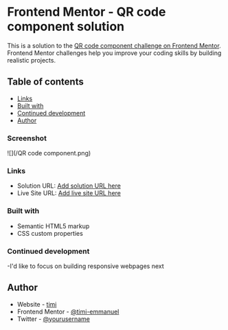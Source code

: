 # Frontend Mentor - QR code component solution

This is a solution to the [QR code component challenge on Frontend Mentor](https://www.frontendmentor.io/challenges/qr-code-component-iux_sIO_H). Frontend Mentor challenges help you improve your coding skills by building realistic projects. 

## Table of contents
  - [Links](#links)
  - [Built with](#built-with) 
  - [Continued development](#continued-development)
  - [Author](#author)

### Screenshot

![](/QR code component.png)
 
### Links

- Solution URL: [Add solution URL here](https://your-solution-url.com)
- Live Site URL: [Add live site URL here](https://your-live-site-url.com)

### Built with

- Semantic HTML5 markup
- CSS custom properties
### Continued development
-I'd like to focus on building responsive webpages next

## Author

- Website - [timi](https://www.your-site.com)
- Frontend Mentor - [@timi-emmanuel](https://www.frontendmentor.io/profile/timi-emmanuel)
- Twitter - [@yourusername](https://www.twitter.com/adekunletimi16)


